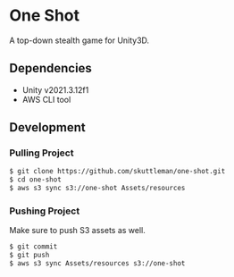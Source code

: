 # One Shot

A top-down stealth game for Unity3D.

## Dependencies

- Unity v2021.3.12f1
- AWS CLI tool

## Development

### Pulling Project

```bash
$ git clone https://github.com/skuttleman/one-shot.git
$ cd one-shot
$ aws s3 sync s3://one-shot Assets/resources
```

### Pushing Project

Make sure to push S3 assets as well.

```bash
$ git commit
$ git push
$ aws s3 sync Assets/resources s3://one-shot
```
